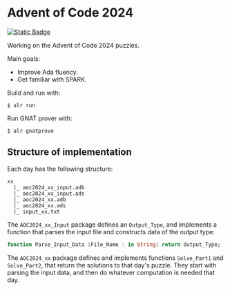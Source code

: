 # Advent of Code 2024

[![Static Badge](https://img.shields.io/badge/Advent_of_Ada-Coding_for_a_cause-darkviolet?style=for-the-badge)](https://blog.adacore.com/announcing-advent-of-ada-2024-coding-for-a-cause)

Working on the Advent of Code 2024 puzzles.

Main goals: 
* Improve Ada fluency.
* Get familiar with SPARK.

Build and run with:
```
$ alr run
```

Run GNAT prover with:
```
$ alr gnatprove
```

## Structure of implementation

Each day has the following structure:

```
xx
  |_ aoc2024_xx_input.adb
  |_ aoc2024_xx_input.ads
  |_ aoc2024_xx.adb
  |_ aoc2024_xx.ads
  |_ input_xx.txt
```

The `AOC2024_xx_Input` package defines an `Output_Type`, and implements a function that parses the input file and constructs data of the output type:

```ada
function Parse_Input_Data (File_Name : in String) return Output_Type;
```

The `AOC2024_xx` package defines and implements functions `Solve_Part1` and `Solve_Part2`, that return the solutions to that day's puzzle. They start with parsing the input data, and then do whatever computation is needed that day.